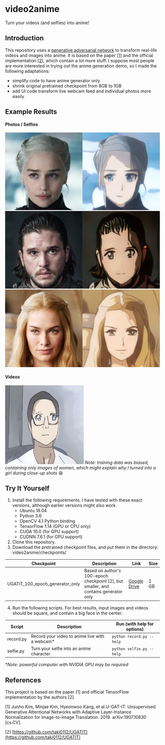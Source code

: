 # video2anime
Turn your videos (and selfies) into anime!

## Introduction
This repository uses a [generative adversarial network](https://en.wikipedia.org/wiki/Generative_adversarial_network) to transform real-life videos and images into anime. It is based on the paper [[1]](#references) and the official implementation [[2]](#references), which contain a lot more stuff. I suppose most people are more interested in trying out the anime generation demo, so I made the following adaptations:
- simplify code to have anime generator only
- shrink original pretrained checkpoint from 8GB to 1GB
- add UI code transform live webcam feed and individual photos more easily

## Example Results
#### Photos / Selfies
![dany](examples/dany.png)
![jon](examples/jon.png)
![cersei](examples/cersei.png)

#### Videos
![webcam](examples/webcam.gif)
_Note: training data was biased, containing only images of women, which might explain why I turned into a girl during close-up shots_ :laughing:

## Try It Yourself
1. Install the following requirements. I have tested with these exact versions, although earlier versions might also work.
    - Ubuntu 18.04
    - Python 3.6
    - OpenCV 4.1 Python binding
    - TensorFlow 1.14 (GPU or CPU only)
    - CUDA 10.0 (for GPU support)
    - CUDNN 7.6.1 (for GPU support)
2. Clone this repository.
3. Download the pretrained checkpoint files, and put them in the directory: video2anime/checkpoints/

Checkpoint | Description | Link | Size
--- | --- | --- | ---
UGATIT_100_epoch_generator_only | Based on author's 100-epoch checkpoint [2], but smaller, and contains generator only | [Google Drive](https://drive.google.com/drive/folders/1hrEAey_mUNwKpxrohF7gOXxWrFWygeIp?usp=sharing) | 1 GB

4. Run the following scripts. For best results, input images and videos should be square, and contain a big face in the center.

Script | Description | Run (with help for options)
--- | --- | --- 
record.py | Record your video to anime live with a webcam* | `python record.py --help`
selfie.py | Turn your selfie into an anime character | `python selfie.py --help`
*_Note: powerful computer with NVIDIA GPU may be required_



## References
This project is based on the paper [1] and official TensorFlow implementation by the authors [2].

[1] Junho Kim, Minjae Kim, Hyeonwoo Kang, et al.U-GAT-IT: Unsupervised Generative Attentional Networks with Adaptive Layer-Instance Normalization for Image-to-Image Translation. 2019. arXiv:1907.10830 [cs.CV].

[2] [https://github.com/taki0112/UGATIT](https://github.com/taki0112/UGATIT)

